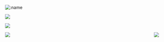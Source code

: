 ![:name](https://count.getloli.com/get/@Xc1Ym??theme=gelbooru-h)

![](https://img.shields.io/badge/Cyber%20security-Red%20team-red)

![](https://img.shields.io/badge/Cyber%20security-Blue%20team-blue)

![](https://img.shields.io/badge/Skills-Python-lightgrey)
<img align="right" src="https://github-readme-stats.vercel.app/api?username=Xc1Ym&show_icons=true&hide_title=true" />
